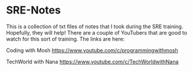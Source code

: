 # SRE-Notes
This is a collection of txt files of notes that I took during the SRE training. Hopefully, they will help!
There are a couple of YouTubers that are good to watch for this sort of training.  The links are here:

Coding with Mosh
https://www.youtube.com/c/programmingwithmosh

TechWorld with Nana
https://www.youtube.com/c/TechWorldwithNana
